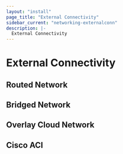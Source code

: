 ```yaml
---
layout: "install"
page_title: "External Connectivity"
sidebar_current: "networking-externalconn"
description: |-
  External Connectivity
---
```


# External Connectivity

## Routed Network

## Bridged Network

## Overlay Cloud Network

## Cisco ACI
